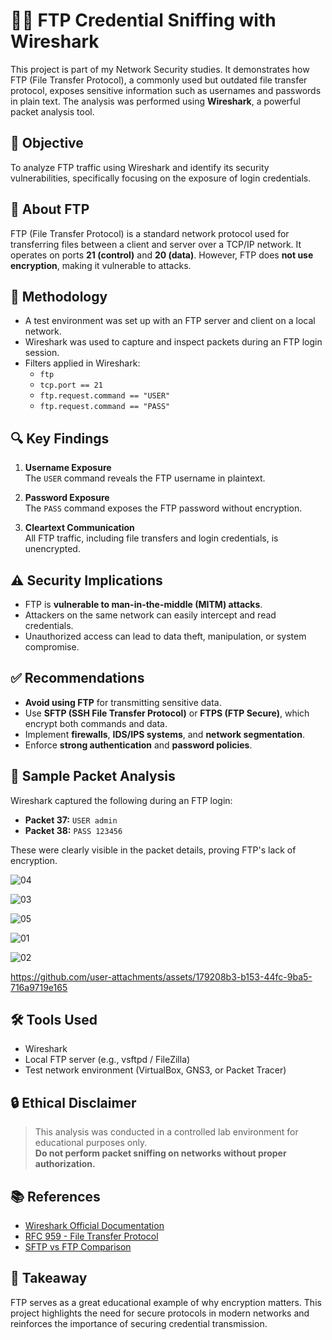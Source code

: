 # 🕵️‍♂️ FTP Credential Sniffing with Wireshark

This project is part of my Network Security studies. It demonstrates how FTP (File Transfer Protocol), a commonly used but outdated file transfer protocol, exposes sensitive information such as usernames and passwords in plain text. The analysis was performed using **Wireshark**, a powerful packet analysis tool.

## 📌 Objective

To analyze FTP traffic using Wireshark and identify its security vulnerabilities, specifically focusing on the exposure of login credentials.

## 📂 About FTP

FTP (File Transfer Protocol) is a standard network protocol used for transferring files between a client and server over a TCP/IP network. It operates on ports **21 (control)** and **20 (data)**. However, FTP does **not use encryption**, making it vulnerable to attacks.

## 🔬 Methodology

- A test environment was set up with an FTP server and client on a local network.
- Wireshark was used to capture and inspect packets during an FTP login session.
- Filters applied in Wireshark:
  - `ftp`
  - `tcp.port == 21`
  - `ftp.request.command == "USER"`
  - `ftp.request.command == "PASS"`

## 🔍 Key Findings

1. **Username Exposure**  
   The `USER` command reveals the FTP username in plaintext.

2. **Password Exposure**  
   The `PASS` command exposes the FTP password without encryption.

3. **Cleartext Communication**  
   All FTP traffic, including file transfers and login credentials, is unencrypted.

## ⚠️ Security Implications

- FTP is **vulnerable to man-in-the-middle (MITM) attacks**.
- Attackers on the same network can easily intercept and read credentials.
- Unauthorized access can lead to data theft, manipulation, or system compromise.

## ✅ Recommendations

- **Avoid using FTP** for transmitting sensitive data.
- Use **SFTP (SSH File Transfer Protocol)** or **FTPS (FTP Secure)**, which encrypt both commands and data.
- Implement **firewalls**, **IDS/IPS systems**, and **network segmentation**.
- Enforce **strong authentication** and **password policies**.

## 🧪 Sample Packet Analysis

Wireshark captured the following during an FTP login:

- **Packet 37:** `USER admin`  
- **Packet 38:** `PASS 123456`

These were clearly visible in the packet details, proving FTP's lack of encryption.

![04](https://github.com/user-attachments/assets/87003321-4a0a-4e41-a16a-39d640b07da4)

![03](https://github.com/user-attachments/assets/22d82ac8-a4d9-4f89-9dbd-86cd17a72956)

![05](https://github.com/user-attachments/assets/a0a5c70d-b4ef-46ba-b4f4-ca1b1cd8223f)

![01](https://github.com/user-attachments/assets/51d017db-92b7-4cb4-8460-7288c2024784)

![02](https://github.com/user-attachments/assets/3cef7a9d-aa82-42e4-a3e5-63676ee63163)


https://github.com/user-attachments/assets/179208b3-b153-44fc-9ba5-716a9719e165


## 🛠 Tools Used

- Wireshark
- Local FTP server (e.g., vsftpd / FileZilla)
- Test network environment (VirtualBox, GNS3, or Packet Tracer)

## 🔒 Ethical Disclaimer

> This analysis was conducted in a controlled lab environment for educational purposes only.  
> **Do not perform packet sniffing on networks without proper authorization.**

## 📚 References

- [Wireshark Official Documentation](https://www.wireshark.org/docs/)
- [RFC 959 - File Transfer Protocol](https://tools.ietf.org/html/rfc959)
- [SFTP vs FTP Comparison](https://www.hostinger.com/tutorials/sftp-vs-ftp)

## 📌 Takeaway

FTP serves as a great educational example of why encryption matters. This project highlights the need for secure protocols in modern networks and reinforces the importance of securing credential transmission.







